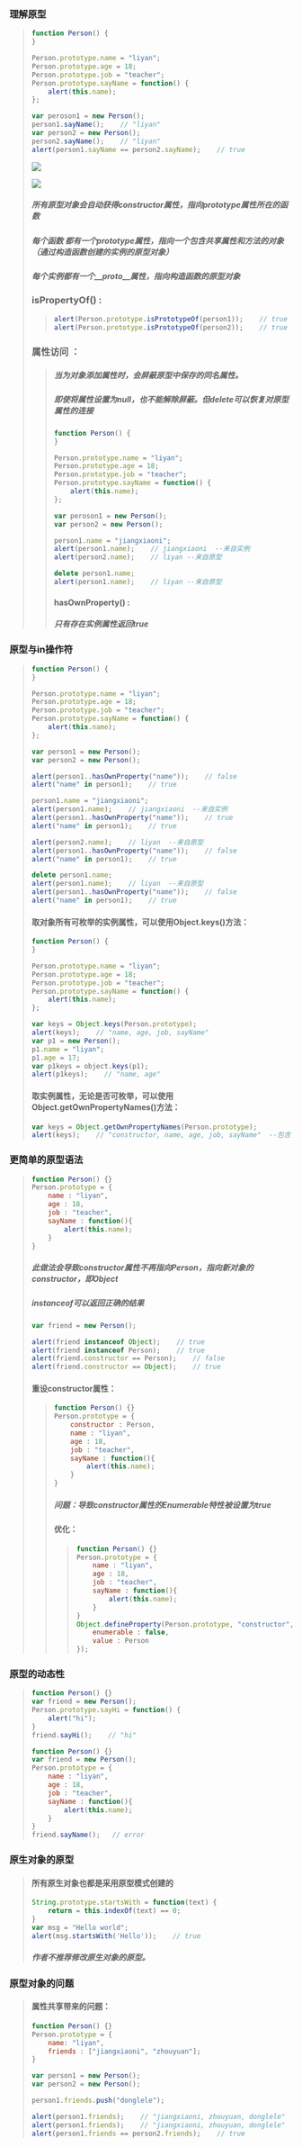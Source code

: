 ### 理解原型

> ```js
> function Person() {
> }
>
> Person.prototype.name = "liyan";
> Person.prototype.age = 18;
> Person.prototype.job = "teacher";
> Person.prototype.sayName = function() {
>     alert(this.name);
> };
>
> var peroson1 = new Person();
> person1.sayName();    // "liyan"
> var person2 = new Person();
> person2.sayName();    // "liyan"
> alert(person1.sayName == person2.sayName);    // true
> ```
>
> ![](/assets/01181.jpg)
>
> ![](/assets/WechatIMG1.jpg)
>
> ##### 所有原型对象会自动获得constructor属性，指向prototype属性所在的函数
>
> ##### 每个函数  都有一个prototype属性，指向一个包含共享属性和方法的对象（通过构造函数创建的实例的原型对象）
>
> ##### 每个实例都有一个\_\__proto_\_\_属性，指向构造函数的原型对象
>
> ### isPropertyOf\(\) :
>
> > ```js
> > alert(Person.prototype.isPrototypeOf(person1));    // true
> > alert(Person.prototype.isPrototypeOf(person2));    // true
> > ```
>
> ### 属性访问 ：
>
> > ##### 当为对象添加属性时，会屏蔽原型中保存的同名属性。
> >
> > ##### 即使将属性设置为null，也不能解除屏蔽。但delete可以恢复对原型属性的连接
> >
> > ```js
> > function Person() {
> > }
> >
> > Person.prototype.name = "liyan";
> > Person.prototype.age = 18;
> > Person.prototype.job = "teacher";
> > Person.prototype.sayName = function() {
> >     alert(this.name);
> > };
> >
> > var peroson1 = new Person();
> > var person2 = new Person();
> >
> > person1.name = "jiangxiaoni";
> > alert(person1.name);    // jiangxiaoni  --来自实例
> > alert(person2.name);    // liyan --来自原型
> >
> > delete person1.name;
> > alert(person1.name);    // liyan --来自原型
> > ```
> >
> > #### hasOwnProperty\(\) :
> >
> > ##### 只有存在实例属性返回true

### 原型与in操作符

> ```js
> function Person() {
> }
>
> Person.prototype.name = "liyan";
> Person.prototype.age = 18;
> Person.prototype.job = "teacher";
> Person.prototype.sayName = function() {
>     alert(this.name);
> };
>
> var person1 = new Person();
> var person2 = new Person();
>
> alert(person1..hasOwnProperty("name"));    // false
> alert("name" in person1);    // true
>
> person1.name = "jiangxiaoni";
> alert(person1.name);    // jiangxiaoni  --来自实例
> alert(person1..hasOwnProperty("name"));    // true
> alert("name" in person1);    // true
>
> alert(person2.name);    // liyan  --来自原型
> alert(person1..hasOwnProperty("name"));    // false
> alert("name" in person1);    // true
>
> delete person1.name;
> alert(person1.name);    // liyan  --来自原型
> alert(person1..hasOwnProperty("name"));    // false
> alert("name" in person1);    // true
> ```
>
> #### 取对象所有可枚举的实例属性，可以使用Object.keys\(\)方法：
>
> ```js
> function Person() {
> }
>
> Person.prototype.name = "liyan";
> Person.prototype.age = 18;
> Person.prototype.job = "teacher";
> Person.prototype.sayName = function() {
>     alert(this.name);
> };
>
> var keys = Object.keys(Person.prototype);
> alert(keys);    // "name, age, job, sayName"
> var p1 = new Person();
> p1.name = "liyan";
> p1.age = 17;
> var p1keys = object.keys(p1);
> alert(p1keys);    // "name, age"
> ```
>
> #### 取实例属性，无论是否可枚举，可以使用Object.getOwnPropertyNames\(\)方法：
>
> ```js
> var keys = Object.getOwnPropertyNames(Person.prototype);
> alert(keys);    // "constructor, name, age, job, sayName"  --包含了不可枚举的constructor属性
> ```

### 更简单的原型语法

> ```js
> function Person() {}
> Person.prototype = {
>     name : "liyan",
>     age : 18,
>     job : "teacher",
>     sayName : function(){
>         alert(this.name);
>     }
> }
> ```
>
> ##### 此做法会导致constructor属性不再指向Person，指向新对象的constructor，即Object
>
> ##### instanceof可以返回正确的结果
>
> ```js
> var friend = new Person();
>
> alert(friend instanceof Object);    // true
> alert(friend instanceof Person);    // true
> alert(friend.constructor == Person);    // false
> alert(friend.constructor == Object);    // true
> ```
>
> #### 重设constructor属性：
>
> > ```js
> > function Person() {}
> > Person.prototype = {
> >     constructor : Person,
> >     name : "liyan",
> >     age : 18,
> >     job : "teacher",
> >     sayName : function(){
> >         alert(this.name);
> >     }
> > }
> > ```
> >
> > ##### 问题：导致constructor属性的Enumerable特性被设置为true
> >
> > #### 优化：
> >
> > > ```js
> > > function Person() {}
> > > Person.prototype = {
> > >     name : "liyan",
> > >     age : 18,
> > >     job : "teacher",
> > >     sayName : function(){
> > >         alert(this.name);
> > >     }
> > > }
> > > Object.defineProperty(Person.prototype, "constructor", {
> > >     enumerable : false,
> > >     value : Person
> > > });
> > > ```

### 原型的动态性

> ```js
> function Person() {}
> var friend = new Person();
> Person.prototype.sayHi = function() {
>     alert("hi");
> }
> friend.sayHi();    // "hi"
> ```
>
> ```js
> function Person() {}
> var friend = new Person();
> Person.prototype = {
>     name : "liyan",
>     age : 18,
>     job : "teacher",
>     sayName : function(){
>         alert(this.name);
>     }
> }
> friend.sayName();   // error
> ```

### 原生对象的原型

> #### 所有原生对象也都是采用原型模式创建的
>
> ```js
> String.prototype.startsWith = function(text) {
>     return = this.indexOf(text) == 0;
> }
> var msg = "Hello world";
> alert(msg.startsWith('Hello'));    // true
> ```
>
> ##### 作者不推荐修改原生对象的原型。

### 原型对象的问题

> #### 属性共享带来的问题：
>
> ```js
> function Person() {}
> Person.prototype = {
>     name: "liyan",
>     friends : ["jiangxiaoni", "zhouyuan"];
> }
>
> var person1 = new Person();
> var person2 = new Person();
>
> person1.friends.push("donglele");
>
> alert(person1.friends);    // "jiangxiaoni, zhouyuan, donglele"
> alert(person1.friends);    // "jiangxiaoni, zhouyuan, donglele"
> alert(person1.friends == person2.friends);    // true
> ```



